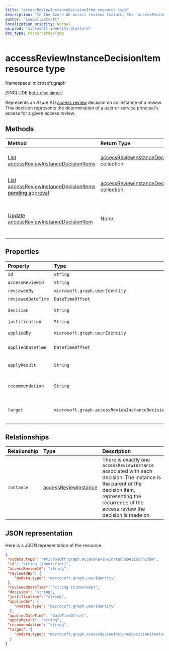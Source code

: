 ```yaml
---
title: "accessReviewInstanceDecisionItem resource type"
description: "In the Azure AD access reviews feature, the `accessReviewInstanceDecisionItem` represents a decision on a user's access on an `accessReviewInstance`."
author: "isabelleatmsft"
localization_priority: Normal
ms.prod: "microsoft-identity-platform"
doc_type: resourcePageType
---
```


# accessReviewInstanceDecisionItem resource type

Namespace: microsoft.graph

[!INCLUDE [beta-disclaimer](../../includes/beta-disclaimer.md)]

Represents an Azure AD [access review](accessreviewsv2-root.md) decision on an instance of a review. This decision represents the determination of a user or service principal's access for a given access review.

## Methods

| Method		   | Return Type	|Description|
|:---------------|:--------|:----------|
|[List accessReviewInstanceDecisionItems](../api/accessreviewinstancedecisionitem-list.md) | [accessReviewInstanceDecisionItem](accessreviewinstancedecisionitem.md) collection | Lists every `accessReviewInstanceDecisionItem` for a specific `accessReviewInstance`. |
|[List accessReviewInstanceDecisionItems pending approval](../api/accessreviewinstancedecisionitem-listpendingapproval.md) | [accessReviewInstanceDecisionItem](accessreviewinstancedecisionitem.md) collection. | Get all `accessReviewInstanceDecisionItems` assigned to the calling user, for a specific `accessReviewInstance`. |
|[Update accessReviewInstanceDecisionItem](../api/accessreviewinstancedecisionitem-update.md) | None. | For any `accessReviewInstanceDecisionItems` that the calling user is assigned a reviewer on, calling user can record a decision by patching the decision object. |

## Properties
| Property                  | Type                                |  Description |
| :-------------------------| :---------------------------------- | :---------- |
| `id`                            |`String`                      | ID of the decision                                                                                     |
| `accessReviewId`                |`String`                      | ID of the accessReviewInstance parent                                                                                       |
| `reviewedBy`                    |`microsoft.graph.userIdentity`| Reviewer user ID                                                                                       |
| `reviewedDateTime`                  |`DateTimeOffset`              | DateTime when review occurred                                                                     |
| `decision`                      |`String`                      | Result of the review. Values can be: `Approve` `Deny` `NotReviewed` `DontKnow`.                                                                                   |
| `justification`                 |`String`                      | Review decision justification                                                                          |
| `appliedBy`                     |`microsoft.graph.userIdentity`| User ID of the user who applied the decision                                                           |
| `appliedDateTime`               |`DateTimeOffset`              | DateTime when approval decision was applied                                                           |
| `applyResult`                   |`String`                      | Result of applying the decision. Values are: `NotApplied` `Success` `Failed` `NotFound` `NotSupported`.                      |
| `recommendation`          |`String`                      | System-generated recommendation for the approval decision. Values are: `Approve` `Deny` `NotAvailable`. |
| `target`                       |`microsoft.graph.accessReviewInstanceDecisionItemTarget`                      | Target of this specific decision. Decision Targets can be of different types – each one with its own specific properties. See [accessReviewInstanceDecisionItemTarget](accessreviewinstancedecisionitemtarget.md). |

## Relationships

| Relationship | Type	|Description|
|:---------------|:--------|:----------|
| `instance`               |[accessReviewInstance](accessreviewinstance.md)          | There is exactly one `accessReviewInstance` associated with each decision. The instance is the parent of the decision item, representing the recurrence of the access review the decision is made on. |


## JSON representation

Here is a JSON representation of the resource.

<!-- {
  "blockType": "resource",
  "keyProperty": "id",
  "@odata.type": "microsoft.graph.accessReviewInstanceDecisionItem",
  "baseType": "",
  "openType": true
}
-->

```json
{
 "@odata.type": "#microsoft.graph.accessReviewInstanceDecisionItem",
 "id": "string (identifier)",
 "accessReviewId": "string",
 "reviewedBy": {
    "@odata.type": "microsoft.graph.userIdentity"
 },
 "reviewedDateTime": "string (timestamp)",
 "decision": "string",
 "justification": "string",
 "appliedBy": {
    "@odata.type": "microsoft.graph.userIdentity"
  },
 "appliedDateTime": "DateTimeOffset",
 "applyResult": "string",
 "recommendation": "string",
 "target": {
    "@odata.type": "microsoft.graph.accessReviewInstanceDecisionItemTarget"
  }
}
```

<!--
{
  "type": "#page.annotation",
  "description": "accessReviewInstanceDecisionItem resource",
  "keywords": "",
  "section": "documentation",
  "tocPath": "",
  "suppressions": []
}
-->
